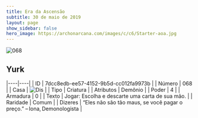 ```yaml
---
title: Era da Ascensão
subtitle: 30 de maio de 2019
layout: page
show_sidebar: false
hero_image: https://archonarcana.com/images/c/c6/Starter-aoa.jpg
---
```


![068](https://cdn.keyforgegame.com/media/card_front/pt/435_068_FP42HX8HHC76_pt.png)

## Yurk

|----|----|
| ID | 7dcc8edb-ee57-4152-9b5d-cc012fa9973b |
| Número | 068 |
| Casa | ![Dis](https://archonarcana.com/images/thumb/e/e8/Dis.png/22px-Dis.png "Dis") |
| Tipo | Criatura |
| Atributos | Demônio |
| Poder | 4 |
| Armadura | 0 |
| Texto | Jogar: Escolha e descarte uma carta de sua mão. |
| Raridade | Comum |
| Dizeres | “Eles não são tão maus, se você pagar o preço.” – Iona, Demonologista |
